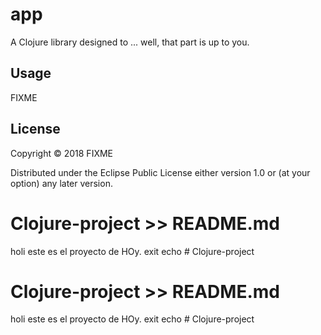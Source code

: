 # app

A Clojure library designed to ... well, that part is up to you.

## Usage

FIXME

## License

Copyright © 2018 FIXME

Distributed under the Eclipse Public License either version 1.0 or (at
your option) any later version.
# Clojure-project >> README.md
holi
este es el proyecto de HOy.
exit
echo # Clojure-project
# Clojure-project >> README.md
holi
este es el proyecto de HOy.
exit
echo # Clojure-project
